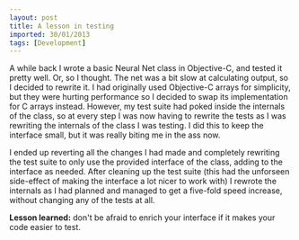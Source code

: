 ```yaml
---
layout: post
title: A lesson in testing
imported: 30/01/2013
tags: [Development]
---
```


A while back I wrote a basic Neural Net class in Objective-C, and tested it pretty well.
Or, so I thought. The net was a bit slow at calculating output, so I decided to rewrite
it. I had originally used Objective-C arrays for simplicity, but they were hurting
performance so I decided to swap its implementation for C arrays instead. However, my test
suite had poked inside the internals of the class, so at every step I was now having to
rewrite the tests as I was rewriting the internals of the class I was testing. I did this
to keep the interface small, but it was really biting me in the ass now.

I ended up reverting all the changes I had made and completely rewriting the test suite to
only use the provided interface of the class, adding to the interface as needed. After
cleaning up the test suite (this had the unforseen side-effect of making the interface a
lot nicer to work with) I rewrote the internals as I had planned and managed to get a
five-fold speed increase, without changing any of the tests at all.

**Lesson learned:** don't be afraid to enrich your interface if it makes your code easier
to test.
